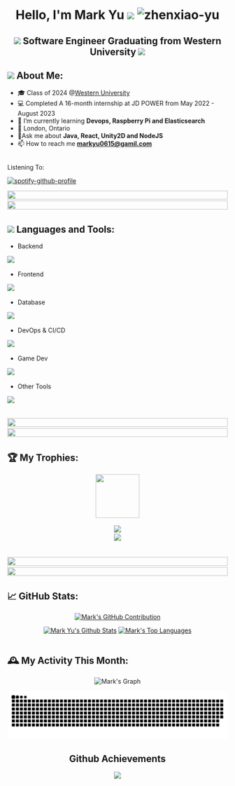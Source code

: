 <h1 align="center">
  Hello, I'm Mark Yu
  <img src="https://media.giphy.com/media/hvRJCLFzcasrR4ia7z/giphy.gif" width="28">
  <img src="https://komarev.com/ghpvc/?username=zhenxiao-yu&label=Profile%20views&color=0e75b6&style=flat" alt="zhenxiao-yu" /> 
</h1>


<h2 align="center">
 <img src="https://media.giphy.com/media/v1.Y2lkPTc5MGI3NjExbjN3ZjMyYng1ZTVudWhsZWlkY294YXVnb2F4eXlma2p6emNpejJpOSZlcD12MV9pbnRlcm5hbF9naWZfYnlfaWQmY3Q9cw/St36ELCghkgvrxTXoG/giphy.gif" width="50">
Software Engineer Graduating from Western University  
  <img src="https://media2.giphy.com/media/kz6JwjqYxXKSNdjxHb/giphy.gif?cid=6c09b952si9z3tntpm1mha7yb34bqzd2v70pv7f2ezb3nvy1&ep=v1_internal_gif_by_id&rid=giphy.gif&ct=s" width="50">
</h2>

<h2 align="left"><img src="https://media.tenor.com/Wg9fW_XEft0AAAAM/pout-christian-bale.gif" width="28"> About Me:</h2>

- :mortar_board: Class of 2024 @[Western University][uwo]
- 💻 Completed A 16-month internship at JD POWER from May 2022 - August 2023
- 🌱 I’m currently learning **Devops, Raspberry Pi and Elasticsearch**
- :pushpin: London, Ontario
- 🚀Ask me about **Java, React, Unity2D and NodeJS**
- 📫 How to reach me **markyu0615@gamil.com**

<br>
Listening To: 

[![spotify-github-profile](https://spotify-github-profile.vercel.app/api/view?uid=317xma3mkahx2sgwksrv72bvlywm&cover_image=false&theme=natemoo-re&show_offline=false&background_color=121212&interchange=true&bar_color=53b14f&bar_color_cover=false)](https://github.com/kittinan/spotify-github-profile)


<img src="https://i.imgur.com/dBaSKWF.gif" height="20" width="100%">
<img src="https://i.imgur.com/dBaSKWF.gif" height="20" width="100%">
<h2 align="left"><img src = "https://media2.giphy.com/media/QssGEmpkyEOhBCb7e1/giphy.gif?cid=ecf05e47a0n3gi1bfqntqmob8g9aid1oyj2wr3ds3mg700bl&rid=giphy.gif" width = 18> 
Languages and Tools: 
</h2>

- Backend
<p align="left">
  <a href="https://skillicons.dev">
    <img src="https://skillicons.dev/icons?i=express,java,nodejs,py,spring,fastapi,nestjs,kafka,solidity" />
  </a>
</p>

- Frontend
<p align="left">
  <a href="https://skillicons.dev">
    <img src="https://skillicons.dev/icons?i=ts,js,react,nextjs,redux,tailwind,materialui,vite,bootstrap,yarn,npm,jquery,css,html,vue,sass,vuetify" />
  </a>
</p>

- Database
<p align="left">
  <a href="https://skillicons.dev">
    <img src="https://skillicons.dev/icons?i=mongodb,mysql,cassandra,redis,dynamodb" />
  </a>
</p>

- DevOps & CI/CD
<p align="left">
  <a href="https://skillicons.dev">
    <img src="https://skillicons.dev/icons?i=docker,vercel,gitlab,gcp,firebase,heroku,kubernetes,jenkins,nginx,netlify,githubactions" />
  </a>
</p>

- Game Dev
<p align="left">
  <a href="https://skillicons.dev">
    <img src="https://skillicons.dev/icons?i=unity,unreal,blender,cpp,cs" />
  </a>
</p>

- Other Tools
<p align="left">
  <a href="https://skillicons.dev">
    <img src="https://skillicons.dev/icons?i=git,github,grafana,arch,figma,tensorflow,webstorm,ubuntu,xd,idea,md,regex,vscode,bash,postman,linux" />
  </a>
</p>

<br/>

<img src="https://i.imgur.com/dBaSKWF.gif" height="20" width="100%">
<img src="https://i.imgur.com/dBaSKWF.gif" height="20" width="100%">

<h2 align="left">🏆 My Trophies: </h2>

<p align="center">
<img src="https://media.giphy.com/media/v1.Y2lkPTc5MGI3NjExMjYxeWVhOHRlbDJ4eTZuYTBramdwY2pwd3Azd2F3b2RweHUzb2wzOSZlcD12MV9pbnRlcm5hbF9naWZfYnlfaWQmY3Q9cw/Exc9GvjitUCPczepZe/giphy.gif"  width="100px" height="100px"></p>			
<div align="center"><img src="https://github-profile-trophy.vercel.app/?username=zhenxiao-yu&theme=matrix&no-bg=true&no-frame=true&row=1&column=4&title=MultiLanguage,Commits,PullRequest,Reviews"> </div>
<div align="center">
<img src="https://github-profile-trophy.vercel.app/?username=zhenxiao-yu&theme=matrix&no-bg=true&no-frame=true&row=1&column=4&title=Repositories,Organizations,Stars,Followers">
 </div>
 <br><br>
<img src="https://i.imgur.com/dBaSKWF.gif" height="20" width="100%">
<img src="https://i.imgur.com/dBaSKWF.gif" height="20" width="100%">

<h2 align="left">📈 GitHub Stats:</h2>
<div align="center">

<p align="center">
  <a href="https://github.com/alsiam">
    <img src="https://github-profile-summary-cards.vercel.app/api/cards/profile-details?username=zhenxiao-yu&theme=radical" alt="Mark's GitHub Contribution"/>
  </a>
</p>

<a> 
    <a href="https://github.com/alsiam"><img alt="Mark Yu's Github Stats" src="https://denvercoder1-github-readme-stats.vercel.app/api?username=zhenxiao-yu&show_icons=true&count_private=true&theme=react&border_color=7F3FBF&bg_color=0D1117&title_color=F85D7F&icon_color=F8D866" height="192px" width="49.5%"/></a>
  <a href="https://github.com/alsiam"><img alt="Mark's Top Languages" src="https://denvercoder1-github-readme-stats.vercel.app/api/top-langs/?username=zhenxiao-yu&langs_count=8&layout=compact&theme=react&border_color=7F3FBF&bg_color=0D1117&title_color=F85D7F&icon_color=F8D866" height="192px" width="49.5%"/></a>
  <br/>
</a>

<br>
<h2 align="left">🕰️ My Activity This Month:</h2>

![Mark's Graph](https://github-readme-activity-graph.vercel.app/graph?username=zhenxiao-yu&custom_title=Mark's%20GitHub%20Activity%20Graph&bg_color=0D1117&color=7F3FBF&line=7F3FBF&point=7F3FBF&area_color=FFFFFF&title_color=FFFFFF&area=true)

<p align="center">
  <img  src="https://raw.githubusercontent.com/Elanza-48/Elanza-48/main/resources/img/github-contribution-grid-snake.svg"
    alt="example" />
</p>

## Github Achievements  
![](https://github-profile-trophy.vercel.app/?username=zhenxiao-yu&theme=tokyonight&no-frame=false&no-bg=false&margin-w=4)


</div>




[uwo]: https://www.uwo.ca/
